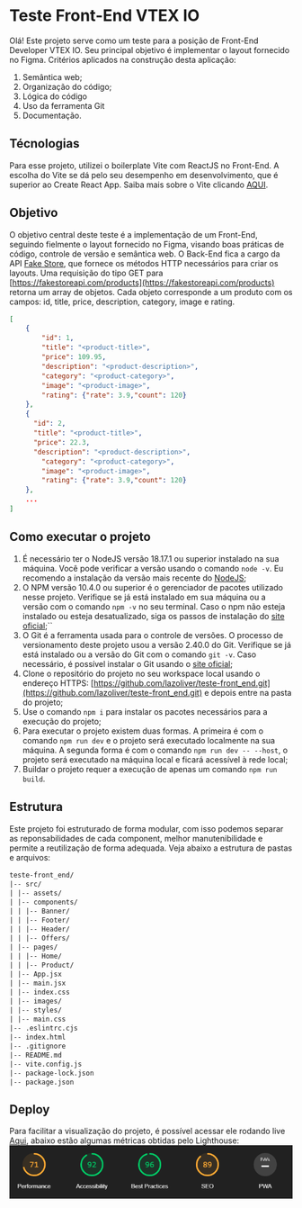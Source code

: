 # Teste Front-End VTEX IO

Olá! Este projeto serve como um teste para a posição de Front-End Developer VTEX IO. Seu principal objetivo é implementar o layout fornecido no Figma. Critérios aplicados na construção desta aplicação:

1. Semântica web;
2. Organização do código;
3. Lógica do código
4. Uso da ferramenta Git
5. Documentação.

## Técnologias

Para esse projeto, utilizei o boilerplate Vite com ReactJS no Front-End. A escolha do Vite se dá pelo seu desempenho em desenvolvimento, que é superior ao Create React App. Saiba mais sobre o Vite clicando [AQUI](https://vitejs.dev/guide/).

## Objetivo

O objetivo central deste teste é a implementação de um Front-End, seguindo fielmente o layout fornecido no Figma, visando boas práticas de código, controle de versão e semântica web. O Back-End fica a cargo da API [Fake Store](https://fakestoreapi.com/), que fornece os métodos HTTP necessários para criar os layouts.
Uma requisição do tipo GET para [https://fakestoreapi.com/products](https://fakestoreapi.com/products) retorna um array de objetos. Cada objeto corresponde a um produto com os campos: id, title, price, description, category, image e rating.

```json
[
	{
		"id": 1,
		"title": "<product-title>",
		"price": 109.95,
		"description": "<product-description>",
		"category": "<product-category>",
		"image": "<product-image>",
		"rating": {"rate": 3.9,"count": 120}
	},
	{
	  "id": 2,
	  "title": "<product-title>",
	  "price": 22.3,
	  "description": "<product-description>",
		"category": "<product-category>",
		"image": "<product-image>",
		"rating": {"rate": 3.9,"count": 120}
	},
	...
]
```

## Como executar o projeto

1. É necessário ter o NodeJS versão 18.17.1 ou superior instalado na sua máquina. Você pode verificar a versão usando o comando `node -v`. Eu recomendo a instalação da versão mais recente do [NodeJS](https://nodejs.org/en);
2. O NPM versão 10.4.0 ou superior é o gerenciador de pacotes utilizado nesse projeto. Verifique se já está instalado em sua máquina ou a versão com o comando `npm -v` no seu terminal. Caso o npm não esteja instalado ou esteja desatualizado, siga os passos de instalação do [site oficial](https://docs.npmjs.com/downloading-and-installing-node-js-and-npm);``
3. O Git é a ferramenta usada para o controle de versões. O processo de versionamento deste projeto usou a versão 2.40.0 do Git. Verifique se já está instalado ou a versão do Git com o comando `git -v`. Caso necessário, é possível instalar o Git usando o [site oficial](https://git-scm.com/downloads);
4. Clone o repositório do projeto no seu workspace local usando o endereço HTTPS: [https://github.com/lazoliver/teste-front_end.git](https://github.com/lazoliver/teste-front_end.git) e depois entre na pasta do projeto;
5. Use o comando `npm i` para instalar os pacotes necessários para a execução do projeto;
6. Para executar o projeto existem duas formas. A primeira é com o comando `npm run dev` e o projeto será executado localmente na sua máquina. A segunda forma é com o comando `npm run dev -- --host`, o projeto será executado na máquina local e ficará acessível à rede local;
7. Buildar o projeto requer a execução de apenas um comando `npm run build`.

## Estrutura

Este projeto foi estruturado de forma modular, com isso podemos separar as reponsabilidades de cada component, melhor manutenibilidade e permite a reutilização de forma adequada.
Veja abaixo a estrutura de pastas e arquivos:

```
teste-front_end/
|-- src/
| |-- assets/
| |-- components/
| | |-- Banner/
| | |-- Footer/
| | |-- Header/
| | |-- Offers/
| |-- pages/
| | |-- Home/
| | |-- Product/
| |-- App.jsx
| |-- main.jsx
| |-- index.css
| |-- images/
| |-- styles/
| |-- main.css
|-- .eslintrc.cjs
|-- index.html
|-- .gitignore
|-- README.md
|-- vite.config.js
|-- package-lock.json
|-- package.json
```

## Deploy

Para facilitar a visualização do projeto, é possível acessar ele rodando live [Aqui](https://teste-front-end-blond.vercel.app/), abaixo estão algumas métricas obtidas pelo Lighthouse:
![Métricas Google Lighthouse](https://github.com/lazoliver/teste-front_end/blob/master/src/assets/images/image.png)
